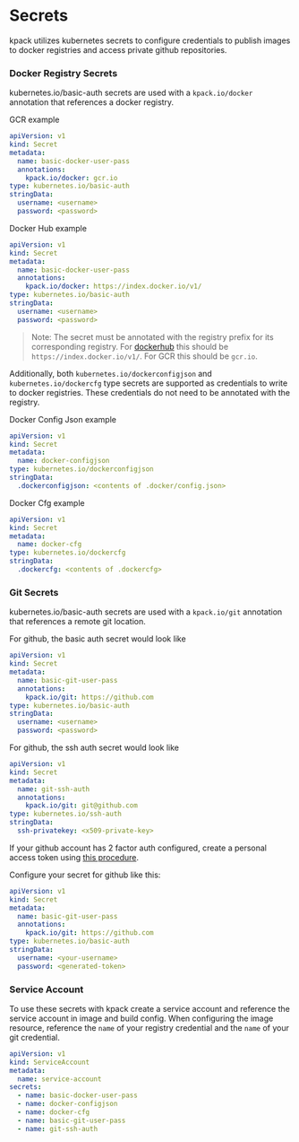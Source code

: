 # Secrets

kpack utilizes kubernetes secrets to configure credentials to publish images to docker registries and access private github repositories.   

### Docker Registry Secrets

kubernetes.io/basic-auth secrets are used with a `kpack.io/docker` annotation that references a docker registry.      

GCR example
  ```yaml
  apiVersion: v1
  kind: Secret
  metadata:
    name: basic-docker-user-pass
    annotations:
      kpack.io/docker: gcr.io
  type: kubernetes.io/basic-auth
  stringData:
    username: <username>
    password: <password>
  ```

Docker Hub example
```yaml
apiVersion: v1
kind: Secret
metadata:
  name: basic-docker-user-pass
  annotations:
    kpack.io/docker: https://index.docker.io/v1/
type: kubernetes.io/basic-auth
stringData:
  username: <username>
  password: <password>
```
        
> Note: The secret must be annotated with the registry prefix for its corresponding registry. For [dockerhub](https://hub.docker.com/) this should be `https://index.docker.io/v1/`. For GCR this should be `gcr.io`. 

Additionally, both `kubernetes.io/dockerconfigjson` and `kubernetes.io/dockercfg` type secrets are supported as credentials to write to docker registries.
These credentials do not need to be annotated with the registry.

Docker Config Json example
```yaml
apiVersion: v1
kind: Secret
metadata:
  name: docker-configjson
type: kubernetes.io/dockerconfigjson
stringData:
  .dockerconfigjson: <contents of .docker/config.json>
```

Docker Cfg example
```yaml
apiVersion: v1
kind: Secret
metadata:
  name: docker-cfg
type: kubernetes.io/dockercfg
stringData:
  .dockercfg: <contents of .dockercfg>
```

### Git Secrets

kubernetes.io/basic-auth secrets are used with a `kpack.io/git` annotation that references a remote git location.      

For github, the basic auth secret would look like
```yaml
apiVersion: v1
kind: Secret
metadata:
  name: basic-git-user-pass
  annotations:
    kpack.io/git: https://github.com
type: kubernetes.io/basic-auth
stringData:
  username: <username>
  password: <password>
```

For github, the ssh auth secret would look like
```yaml
apiVersion: v1
kind: Secret
metadata:
  name: git-ssh-auth
  annotations:
    kpack.io/git: git@github.com
type: kubernetes.io/ssh-auth
stringData:
  ssh-privatekey: <x509-private-key>
```

If your github account has 2 factor auth configured, create a personal access token using [this procedure](https://help.github.com/en/articles/creating-a-personal-access-token-for-the-command-line).

Configure your secret for github like this:
```yaml
apiVersion: v1
kind: Secret
metadata:
  name: basic-git-user-pass
  annotations:
    kpack.io/git: https://github.com
type: kubernetes.io/basic-auth
stringData:
  username: <your-username>
  password: <generated-token>
```

### Service Account

To use these secrets with kpack create a service account and reference the service account in image and build config. When configuring the image resource, reference the `name` of your registry credential and the `name` of your git credential.   

```yaml
apiVersion: v1
kind: ServiceAccount
metadata:
  name: service-account
secrets:
  - name: basic-docker-user-pass
  - name: docker-configjson
  - name: docker-cfg
  - name: basic-git-user-pass
  - name: git-ssh-auth
```
